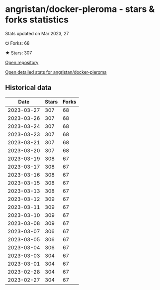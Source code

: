 # angristan/docker-pleroma - stars & forks statistics

Stats updated on Mar 2023, 27

☋ Forks: 68

★ Stars: 307

[Open repository](https://github.com/angristan/docker-pleroma)

[Open detailed stats for angristan/docker-pleroma](https://reviewgithub.com/rep/angristan/docker-pleroma)

## Historical data
| Date | Stars | Forks |
|------|-------|-------|
| 2023-03-27 | 307 | 68 | 
| 2023-03-26 | 307 | 68 | 
| 2023-03-24 | 307 | 68 | 
| 2023-03-23 | 307 | 68 | 
| 2023-03-21 | 307 | 68 | 
| 2023-03-20 | 307 | 68 | 
| 2023-03-19 | 308 | 67 | 
| 2023-03-17 | 308 | 67 | 
| 2023-03-16 | 308 | 67 | 
| 2023-03-15 | 308 | 67 | 
| 2023-03-13 | 308 | 67 | 
| 2023-03-12 | 309 | 67 | 
| 2023-03-11 | 309 | 67 | 
| 2023-03-10 | 309 | 67 | 
| 2023-03-08 | 309 | 67 | 
| 2023-03-07 | 306 | 67 | 
| 2023-03-05 | 306 | 67 | 
| 2023-03-04 | 306 | 67 | 
| 2023-03-03 | 304 | 67 | 
| 2023-03-01 | 304 | 67 | 
| 2023-02-28 | 304 | 67 | 
| 2023-02-27 | 304 | 67 | 

